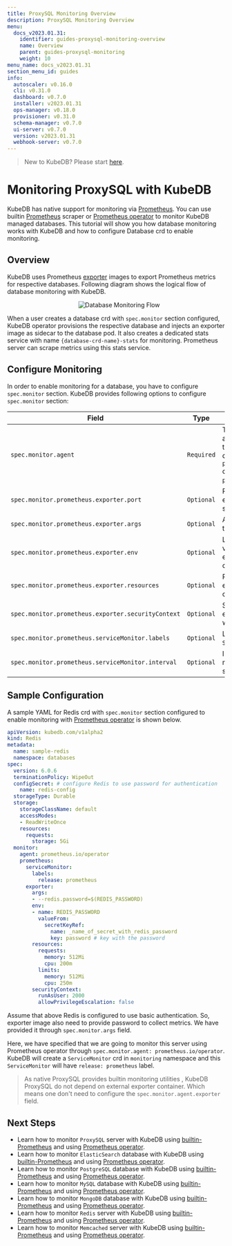 ```yaml
---
title: ProxySQL Monitoring Overview
description: ProxySQL Monitoring Overview
menu:
  docs_v2023.01.31:
    identifier: guides-proxysql-monitoring-overview
    name: Overview
    parent: guides-proxysql-monitoring
    weight: 10
menu_name: docs_v2023.01.31
section_menu_id: guides
info:
  autoscaler: v0.16.0
  cli: v0.31.0
  dashboard: v0.7.0
  installer: v2023.01.31
  ops-manager: v0.18.0
  provisioner: v0.31.0
  schema-manager: v0.7.0
  ui-server: v0.7.0
  version: v2023.01.31
  webhook-server: v0.7.0
---
```


> New to KubeDB? Please start [here](/docs/v2023.01.31/README).

# Monitoring ProxySQL with KubeDB

KubeDB has native support for monitoring via [Prometheus](https://prometheus.io/). You can use builtin [Prometheus](https://github.com/prometheus/prometheus) scraper or [Prometheus operator](https://github.com/prometheus-operator/prometheus-operator) to monitor KubeDB managed databases. This tutorial will show you how database monitoring works with KubeDB and how to configure Database crd to enable monitoring.

## Overview

KubeDB uses Prometheus [exporter](https://prometheus.io/docs/instrumenting/exporters/#databases) images to export Prometheus metrics for respective databases. Following diagram shows the logical flow of database monitoring with KubeDB.

<p align="center">
  <img alt="Database Monitoring Flow"  src="/docs/v2023.01.31/guides/proxysql/monitoring/overview/images/database-monitoring-overview.svg">
</p>

When a user creates a database crd with `spec.monitor` section configured, KubeDB operator provisions the respective database and injects an exporter image as sidecar to the database pod. It also creates a dedicated stats service with name `{database-crd-name}-stats` for monitoring. Prometheus server can scrape metrics using this stats service.

## Configure Monitoring

In order to enable monitoring for a database, you have to configure `spec.monitor` section. KubeDB provides following options to configure `spec.monitor` section:

|                Field                               |    Type    |                                                                                     Uses                                                       |
| -------------------------------------------------- | ---------- | ---------------------------------------------------------------------------------------------------------------------------------------------- |
| `spec.monitor.agent`                               | `Required` | Type of the monitoring agent that will be used to monitor this database. It can be `prometheus.io/builtin` or `prometheus.io/operator`. |
| `spec.monitor.prometheus.exporter.port`            | `Optional` | Port number where the exporter side car will serve metrics.                                                                                    |
| `spec.monitor.prometheus.exporter.args`            | `Optional` | Arguments to pass to the exporter sidecar.                                                                                                     |
| `spec.monitor.prometheus.exporter.env`             | `Optional` | List of environment variables to set in the exporter sidecar container.                                                                        |
| `spec.monitor.prometheus.exporter.resources`       | `Optional` | Resources required by exporter sidecar container.                                                                                              |
| `spec.monitor.prometheus.exporter.securityContext` | `Optional` | Security options the exporter should run with.                                                                                                 |
| `spec.monitor.prometheus.serviceMonitor.labels`    | `Optional` | Labels for `ServiceMonitor` crd.                                                                                                               |
| `spec.monitor.prometheus.serviceMonitor.interval`  | `Optional` | Interval at which metrics should be scraped.                                                                                                   |

## Sample Configuration

A sample YAML for Redis crd with `spec.monitor` section configured to enable monitoring with [Prometheus operator](https://github.com/prometheus-operator/prometheus-operator) is shown below.

```yaml
apiVersion: kubedb.com/v1alpha2
kind: Redis
metadata:
  name: sample-redis
  namespace: databases
spec:
  version: 6.0.6
  terminationPolicy: WipeOut
  configSecret: # configure Redis to use password for authentication
    name: redis-config
  storageType: Durable
  storage:
    storageClassName: default
    accessModes:
    - ReadWriteOnce
    resources:
      requests:
        storage: 5Gi
  monitor:
    agent: prometheus.io/operator
    prometheus:
      serviceMonitor:
        labels:
          release: prometheus
      exporter:
        args:
        - --redis.password=$(REDIS_PASSWORD)
        env:
        - name: REDIS_PASSWORD
          valueFrom:
            secretKeyRef:
              name: _name_of_secret_with_redis_password
              key: password # key with the password
        resources:
          requests:
            memory: 512Mi
            cpu: 200m
          limits:
            memory: 512Mi
            cpu: 250m
        securityContext:
          runAsUser: 2000
          allowPrivilegeEscalation: false
```

Assume that above Redis is configured to use basic authentication. So, exporter image also need to provide password to collect metrics. We have provided it through `spec.monitor.args` field.

Here, we have specified that we are going to monitor this server using Prometheus operator through `spec.monitor.agent: prometheus.io/operator`. KubeDB will create a `ServiceMonitor` crd in `monitoring` namespace and this `ServiceMonitor` will have `release: prometheus` label.

> As native ProxySQL provides builtin monitoring utilities , KubeDB ProxySQL do not depend on external exporter container. Which means one don't need to configure the `spec.monitor.agent.exporter` field.

## Next Steps

- Learn how to monitor `ProxySQL` server with KubeDB using [builtin-Prometheus](/docs/v2023.01.31/guides/proxysql/monitoring/builtin-prometheus) and using [Prometheus operator](/docs/v2023.01.31/guides/proxysql/monitoring/prometheus-operator).
- Learn how to monitor `ElasticSearch` database with KubeDB using [builtin-Prometheus](/docs/v2023.01.31/guides/elasticsearch/monitoring/using-builtin-prometheus) and using [Prometheus operator](/docs/v2023.01.31/guides/elasticsearch/monitoring/using-prometheus-operator).
- Learn how to monitor `PostgreSQL` database with KubeDB using [builtin-Prometheus](/docs/v2023.01.31/guides/postgres/monitoring/using-builtin-prometheus) and using [Prometheus operator](/docs/v2023.01.31/guides/postgres/monitoring/using-prometheus-operator).
- Learn how to monitor `MySQL` database with KubeDB using [builtin-Prometheus](/docs/v2023.01.31/guides/mysql/monitoring/builtin-prometheus/) and using [Prometheus operator](/docs/v2023.01.31/guides/mysql/monitoring/prometheus-operator/).
- Learn how to monitor `MongoDB` database with KubeDB using [builtin-Prometheus](/docs/v2023.01.31/guides/mongodb/monitoring/using-builtin-prometheus) and using [Prometheus operator](/docs/v2023.01.31/guides/mongodb/monitoring/using-prometheus-operator).
- Learn how to monitor `Redis` server with KubeDB using [builtin-Prometheus](/docs/v2023.01.31/guides/redis/monitoring/using-builtin-prometheus) and using [Prometheus operator](/docs/v2023.01.31/guides/redis/monitoring/using-prometheus-operator).
- Learn how to monitor `Memcached` server with KubeDB using [builtin-Prometheus](/docs/v2023.01.31/guides/memcached/monitoring/using-builtin-prometheus) and using [Prometheus operator](/docs/v2023.01.31/guides/memcached/monitoring/using-prometheus-operator).